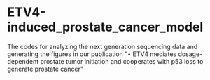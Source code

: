 # ETV4-induced_prostate_cancer_model

The codes for analyzing the next generation sequencing data and generating the figures in our publication "•	ETV4 mediates dosage-dependent prostate tumor initiation and cooperates with p53 loss to generate prostate cancer"